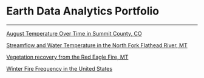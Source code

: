 # Earth Data Analytics Portfolio

***

[August Temperature Over Time in Summit County, CO](https://thku8507.github.io/Notebooks/summit_county_temps.html)

[Streamflow and Water Temperature in the North Fork Flathead River, MT](https://thku8507.github.io/Notebooks/North_Fork_Flathead.html)

[Vegetation recovery from the Red Eagle Fire, MT](https://thku8507.github.io/Notebooks/02-modis-ndvi-portfolio.html)

[Winter Fire Frequency in the United States](https://thku8507.github.io/Notebooks/jan_fires.html)
